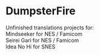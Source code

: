 # DumpsterFire
Unfinished translations projects for:  
Mindseeker for NES / Famicom  
Seirei Gari for NES / Famicom  
Idea No Hi for SNES  
